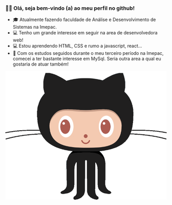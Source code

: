    ### 👩‍💻  Olá, seja bem-vindo (a) ao meu perfil no github!
   

- 🎓 Atualmente fazendo faculdade de Análise e Desenvolvimento de Sistemas na Imepac.
- 💻 Tenho um grande interesse em seguir na area de desenvolvedora web! 
- 💻 Estou aprendendo HTML, CSS e rumo a javascript, react...
- 🏦 Com os estudos seguidos durante o meu terceiro período na Imepac, comecei a ter bastante interesse em MySql. Seria outra area a qual eu gostaria de atuar também!


<img src="gitgit.gif" height:20px>


<!---
bian-nca/bian-nca is a ✨ special ✨ repository because its `README.md` (this file) appears on your GitHub profile.
You can click the Preview link to take a look at your changes.
--->
